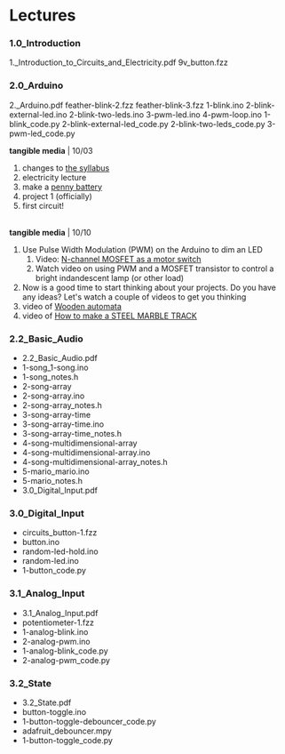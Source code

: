 # Lectures

### 1.0\_Introduction

1.\_Introduction\_to\_Circuits\_and\_Electricity.pdf 9v\_button.fzz

### 2.0\_Arduino

2.\_Arduino.pdf feather-blink-2.fzz feather-blink-3.fzz 1-blink.ino 2-blink-external-led.ino 2-blink-two-leds.ino 3-pwm-led.ino 4-pwm-loop.ino 1-blink\_code.py 2-blink-external-led\_code.py 2-blink-two-leds\_code.py 3-pwm-led\_code.py

**tangible media** | 10/03

1. changes to [the syllabus](https://app.gitbook.com/o/-LnQR9ZX8S9krA\_l7Zsd/sites/site\_gioSg)
2. electricity lecture
3. make a [penny battery](https://www.exploratorium.edu/snacks/penny-battery)
4. project 1 (officially)
5. first circuit!

\
**tangible media** | 10/10

1. Use Pulse Width Modulation (PWM) on the Arduino to dim an LED
   1. Video: [N-channel MOSFET as a motor switch](https://youtu.be/3PkpOeHTnfo?si=KLEHY6YKH8K9Q-IA)
   2. Watch video on using PWM and a MOSFET transistor to control a bright indandescent lamp (or other load)
2. Now is a good time to start thinking about your projects. Do you have any ideas? Let's watch a couple of videos to get you thinking
3. video of [Wooden automata](https://www.domestika.org/en/courses/3203-wooden-automata-bring-sculptures-to-life-with-movement/units/12762-mechanical-principles-tools-ppe-and-materials)
4. video of [How to make a STEEL MARBLE TRACK](https://www.youtube.com/watch?v=kPguktA674w)

### 2.2\_Basic\_Audio

* 2.2\_Basic\_Audio.pdf
* 1-song\_1-song.ino
* 1-song\_notes.h
* 2-song-array
* 2-song-array.ino
* 2-song-array\_notes.h
* 3-song-array-time
* 3-song-array-time.ino
* 3-song-array-time\_notes.h
* 4-song-multidimensional-array
* 4-song-multidimensional-array.ino
* 4-song-multidimensional-array\_notes.h
* 5-mario\_mario.ino
* 5-mario\_notes.h
* 3.0\_Digital\_Input.pdf

### 3.0\_Digital\_Input

* circuits\_button-1.fzz
* button.ino
* random-led-hold.ino
* random-led.ino
* 1-button\_code.py

### 3.1\_Analog\_Input

* 3.1\_Analog\_Input.pdf
* potentiometer-1.fzz
* 1-analog-blink.ino
* 2-analog-pwm.ino
* 1-analog-blink\_code.py
* 2-analog-pwm\_code.py

### 3.2\_State

* 3.2\_State.pdf
* button-toggle.ino
* 1-button-toggle-debouncer\_code.py
* adafruit\_debouncer.mpy
* 1-button-toggle\_code.py
